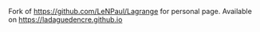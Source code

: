 Fork of https://github.com/LeNPaul/Lagrange for personal page.
Available on https://ladaguedencre.github.io
